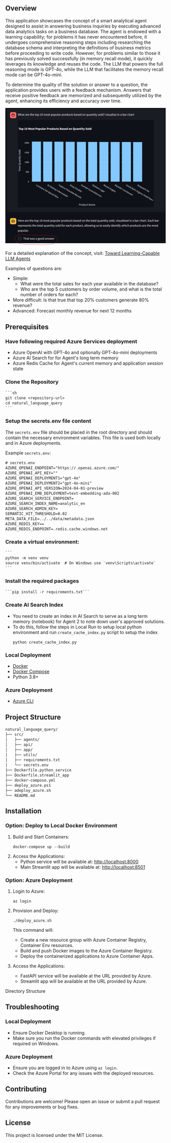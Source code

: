## Overview
This application showcases the concept of a smart analytical agent designed to assist in answering business inquiries by executing advanced data analytics tasks on a business database. The agent is endowed with a learning capability; for problems it has never encountered before, it undergoes comprehensive reasoning steps including researching the database schema and interpreting the definitions of business metrics before proceeding to write code. However, for problems similar to those it has previously solved successfully (in memory recall mode), it quickly leverages its knowledge and reuses the code. The LLM that powers the full reasoning mode is GPT-4o, while the LLM that facilitates the memory recall mode can be GPT-4o-mini.

To determine the quality of the solution or answer to a question, the application provides users with a feedback mechanism. Answers that receive positive feedback are memorized and subsequently utilized by the agent, enhancing its efficiency and accuracy over time.

![Sample scenario](./data/plot1.png)

For a detailed explanation of the concept, visit: [Toward Learning-Capable LLM Agents](https://medium.com/data-science-at-microsoft/toward-learning-capable-llm-agents-72db3737e1c2)

Examples of questions are:
- Simple: 
    - What were the total sales for each year available in the database?
    - Who are the top 5 customers by order volume, and what is the total number of orders for each?
- More difficult: Is that true that top 20% customers generate 80% revenue?
- Advanced: Forecast monthly revenue for next 12 months


## Prerequisites  
### Have following required Azure Services deployment
- Azure OpenAI with GPT-4o and optionally GPT-4o-mini deployments
- Azure AI Search for for Agent's long term memory
- Azure Redis Cache for Agent's current memory and application session state
### Clone the Repository  
    ```sh
    git clone <repository-url>
    cd natural_language_query  
    ``` 
### Setup the secrets.env file content  
The `secrets.env` file should be placed in the root directory and should contain the necessary environment variables. This file is used both locally and in Azure deployments.  
  
Example `secrets.env`:  
  
```env  
# secrets.env  
AZURE_OPENAI_ENDPOINT="https://.openai.azure.com/"
AZURE_OPENAI_API_KEY=""
AZURE_OPENAI_DEPLOYMENT1="gpt-4o"
AZURE_OPENAI_DEPLOYMENT2="gpt-4o-mini"
AZURE_OPENAI_API_VERSION=2024-04-01-preview
AZURE_OPENAI_EMB_DEPLOYMENT=text-embedding-ada-002
AZURE_SEARCH_SERVICE_ENDPOINT=
AZURE_SEARCH_INDEX_NAME=analytic_en
AZURE_SEARCH_ADMIN_KEY=
SEMANTIC_HIT_THRESHOLD=0.02
META_DATA_FILE=../../data/metadata.json
AZURE_REDIS_KEY==
AZURE_REDIS_ENDPOINT=.redis.cache.windows.net
``` 
### Create a virtual environment:  
    ```
    python -m venv venv  
    source venv/bin/activate  # On Windows use `venv\Scripts\activate`  
    ```  
### Install the required packages

    ```pip install -r requirements.txt```  

### Create AI Search Index  
- You need to create an index in AI Search to serve as a long term memory (notebook) for Agent 2 to note down user's approved solutions.
- To do this, follow the steps in Local Run to setup local python environment and run ```create_cache_index.py``` script to setup the index
    ``` 
    python create_cache_index.py  
    ```  

### Local Deployment  
- [Docker](https://www.docker.com/products/docker-desktop)  
- [Docker Compose](https://docs.docker.com/compose/install/)  
- Python 3.8+  
  
### Azure Deployment  
- [Azure CLI](https://docs.microsoft.com/en-us/cli/azure/install-azure-cli)  
  
## Project Structure  
  
```plaintext  
natural_language_query/  
├── src/  
│   ├── agents/  
│   ├── api/  
│   ├── app/  
│   ├── utils/  
│   ├── requirements.txt  
│   └── secrets.env  
├── Dockerfile.python_service  
├── Dockerfile.streamlit_app  
├── docker-compose.yml  
├── deploy_azure.ps1  
├── adeploy_azure.sh
└── README.md  
```
## Installation  
      
### Option: Deploy to Local Docker Environment  
  
1. Build and Start Containers:  
    ``` 
    docker-compose up --build  
    ```  
2. Access the Applications:  
    - Python service will be available at: [http://localhost:8000](http://localhost:8000)  
    - Main Streamlit app will be available at: [http://localhost:8501](http://localhost:8501)  
  
### Option: Azure Deployment  
  
  
1. Login to Azure:  
    ```
    az login  
    ```  
2. Provision and Deploy:  
    ```  
    ./deploy_azure.sh   
    ```   
    This command will:  
    - Create a new resource group with Azure Container Registry, Container Env resources.  
    - Build and push Docker images to the Azure Container Registry.  
    - Deploy the containerized applications to Azure Container Apps.  
  
3. Access the Applications:  
    - FastAPI service will be available at the URL provided by Azure.  
    - Streamlit app will be available at the URL provided by Azure.  
  

Directory Structure
 

## Troubleshooting  
  
### Local Deployment  
  
- Ensure Docker Desktop is running.  
- Make sure you run the Docker commands with elevated privileges if required on Windows.  
  
### Azure Deployment  
  
- Ensure you are logged in to Azure using `az login`.  
- Check the Azure Portal for any issues with the deployed resources.  

## Contributing
Contributions are welcome! Please open an issue or submit a pull request for any improvements or bug fixes.
## License  
  
This project is licensed under the MIT License.  




